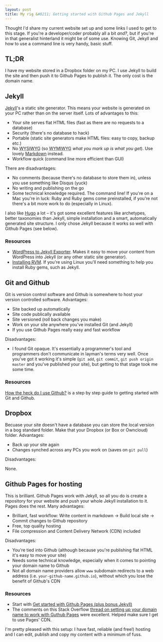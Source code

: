 ```yaml
---
layout: post
title: My rig &#8211; Getting started with Github Pages and Jekyll
---
```


Thought I'd share my current website set up and some links I used to get to this stage. If you're a developer/coder probably all a bit <i>and?</i>, but if you're in that generalist hinterland it might be of some use. Knowing Git, Jekyll and how to use a command line is very handy, basic stuff.

## TL;DR

I have my website stored in a Dropbox folder on my PC. I use Jekyll to build the site and then push it to Github Pages to publish it. The only cost is the domain name.

## Jekyll

<a href="http://jekyllrb.com/">Jekyll</a>'s a static site generator. This means your website is generated on your PC rather than on the server itself. Lots of advantages to this:

- Your site serves flat HTML files (fast as there are no requests to a database)
- Security (there's no database to hack)
- Portable (static site generators make HTML files: easy to copy, backup etc.)
- No <abbr title="What you see is what you get">WYSIWYG</abbr> (so <abbr title="What you mark up is what you get">WYMIWYG</abbr> *what you mark up is what you get*). Use lovely <a href="http://daringfireball.net/projects/markdown/">Markdown</a> instead.
- Workflow quick (command line more efficient than GUI)

There are disadvantages:

- No comments (because there's no database to store them in), unless you use something like Disqus (yuck)
- No writing and publishing on the go
- Some technical knowledge required. The command line! If you're on a Mac you're in luck: Ruby and Ruby gems come preinstalled, if you're not there's a bit more work to do (especially in Linux).

I also like <a href="http://hugo.spf13.com/">Hugo</a> a lot &#8211; it's got some excellent features like archetypes, better taxonomies than Jekyll, simple installation and a smart, automatically generated site structure. I only chose Jekyll because it works so well with Github Pages (see below).

### Resources

- <a href="https://github.com/benbalter/wordpress-to-jekyll-exporter">WordPress to Jekyll Exporter</a>. Makes it easy to move your content from WordPress into Jekyll (or any other static site generator). 
- <a href="http://rvm.io/rvm/install">Installing RVM</a>. If you're using Linux you'll need something to help you install Ruby gems, such as Jekyll.

## Git and Github

Git is version control software and Github is somewhere to host your version controlled software. Advantages:

- Site backed up automatically
- Site code publically available
- Site versioned (roll back changes you make)
- Work on your site anywhere you've installed Git (and Jekyll)
- If you use Github Pages really easy and fast workflow

Disadvantages:

- I found Git opaque. It's essentially a programmer's tool and programmers don't communicate in layman's terms very well. Once you've got it working it's simple (`git add`, `git commit`, `git push origin master` and you've published your site), but getting to that stage took  me some time.

### Resources

<a href="http://lifehacker.com/5983680/how-the-heck-do-i-use-github">How the heck do I use Github?</a> is a step by step guide to getting started with Git and Github.

## Dropbox

Becuase your site doesn't have a database you can store the local version in a bog standard folder. Make that your Dropbox (or Box or Owncloud) folder. Advantages:

- Back up your site again
- Changes synched across any PCs you work on (saves on `git pull`)

Disadvantages:

None.

## Github Pages for hosting

This is brilliant. Github Pages work with Jekyll, so all you do is create a repository for your website and push your whole Jekyll installation to it. Pages does the rest. Many advantages:

- Brilliant, fast workflow: Write content in markdown &rarr; Build local site &rarr; Commit changes to Github repository
- Free, top quality hosting
- File compression and Content Delivery Network (CDN) included

Disadvantages:

- You're tied into Github (although because you're publishing flat HTML it's easy to move your site)
- Needs some technical knowledge, especially when it comes to pointing your domain name to Github
- Not all domain name providers allow `www` subdomain redirects to a web address (i.e. `your-github-name.github.io`), without which you lose the benefit of Github's CDN

### Resources

- Start with <a href="http://24ways.org/2013/get-started-with-github-pages/">Get started with Github Pages (plus bonus Jekyll)</a>
- The comments on this Stack Overflow <a href="http://stackoverflow.com/questions/23097397/github-pages-setting-up-custom-domain">thread on setting up your domain name to work with Guthub Pages</a> were excellent. Helped make sure I get to use Pages' CDN.

I'm pretty pleased with this setup: I have fast, reliable (and free!) hosting and I can edit, publish and copy my content with a minimum of fuss.